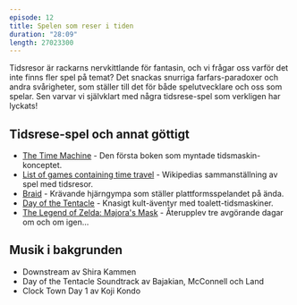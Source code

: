 ```yaml
---
episode: 12
title: Spelen som reser i tiden
duration: "28:09"
length: 27023300
---
```


Tidsresor är rackarns nervkittlande för fantasin, och vi frågar oss varför det inte finns fler spel på temat? Det snackas snurriga farfars-paradoxer och andra svårigheter, som ställer till det för både spelutvecklare och oss som spelar. Sen varvar vi självklart med några tidsrese-spel som verkligen har lyckats!

## Tidsrese-spel och annat göttigt

* [The Time Machine][1] - Den första boken som myntade tidsmaskin-konceptet.
* [List of games containing time travel][2] - Wikipedias sammanställning av spel med tidsresor.
* [Braid][3] - Krävande hjärngympa som ställer plattformsspelandet på ända.
* [Day of the Tentacle][4] - Knasigt kult-äventyr med toalett-tidsmaskiner.
* [The Legend of Zelda: Majora's Mask][5] - Återupplev tre avgörande dagar om och om igen...

## Musik i bakgrunden

* Downstream av Shira Kammen
* Day of the Tentacle Soundtrack av Bajakian, McConnell och Land
* Clock Town Day 1 av Koji Kondo

[1]: http://www.feedbooks.com/book/32/the-time-machine
[2]: https://en.wikipedia.org/wiki/List_of_games_containing_time_travel
[3]: http://braid-game.com/
[4]: http://dott.doublefine.com/
[5]: http://www.zelda.com/majoras-mask/
